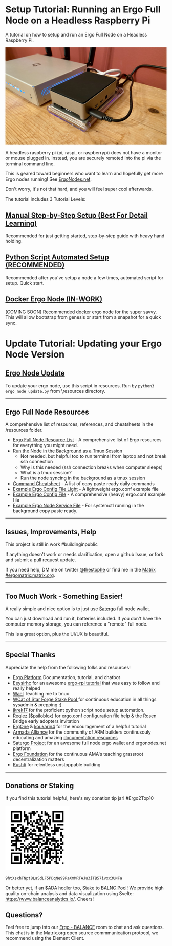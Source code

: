 # Setup Tutorial: Running an Ergo Full Node on a Headless Raspberry Pi

A tutorial on how to setup and run an Ergo Full Node on a Headless Raspberry Pi.

![test1](/images/rpi-finished-iso-view.jpeg)

A headless raspberry pi (pi, raspi, or raspberrypi) does not have a monitor or mouse plugged in. Instead, you are securely remoted into the pi via the terminal command line.

This is geared toward beginners who want to learn and hopefully get more Ergo nodes running! See [ErgoNodes.net](http://ergonodes.net/).

Don't worry, it's not that hard, and you will feel super cool afterwards.

The tutorial includes 3 Tutorial Levels:

## [Manual Step-by-Step Setup (Best For Detail Learning)](/01-manual-step-by-step/node-beginner-tutorial.md)
Recommended for just getting started, step-by-step guide with heavy hand holding.

## [Python Script Automated Setup (**RECOMMENDED**)](/02-python-script-automated/node-proficient-tutorial.md)
Recommended after you've setup a node a few times, automated script for setup. Quick start.

## [Docker Ergo Node (IN-WORK)](/03-docker-ergo-node/node-specialist-tutorial.md)
(COMING SOON) Recommended docker ergo node for the super savvy. This will allow bootstrap from genesis or start from a snapshot for a quick sync.


# Update Tutorial: Updating your Ergo Node Version

## [Ergo Node Update](/resources/ergo_node_update_readme.md)
To update your ergo node, use this script in resources. Run by `python3 ergo_node_update.py` from \resources directory.

--------------------------------------

## Ergo Full Node Resources
A comprehensive list of resources, references, and cheatsheets in the /resources folder.
- [Ergo Full Node Resource List](/resources/resources.md) - A comprehensive list of Ergo resources for everything you might need.
- [Run the Node in the Background as a Tmux Session](/resources/run-node-in-background-tmux.md)
    - Not needed, but helpful too to run terminal from laptop and not break ssh connection
    - Why is this needed (ssh connection breaks when computer sleeps)
    - What is a tmux session?
    - Run the node syncing in the background as a tmux session
- [Command Cheatsheet](/resources/command_cheatsheet.md) - A list of copy paste ready daily commands
- [Example Ergo Config File Light](/resources/example_ergo_config_file_light.txt) - A lightweight ergo.conf example file
- [Example Ergo Config File](/resources/example_ergo_config_file.txt) - A comprehensive (heavy) ergo.conf example file
- [Example Ergo Node Service File](/resources/example-ergo-node-service-file.txt) - For systemctl running in the background copy paste ready.


------------------------------------
## Issues, Improvements, Help

This project is still in work #buildinginpublic

If anything doesn't work or needs clarification, open a github Issue, or fork and submit a pull request update.

If you need help, DM me on twitter [@thestophe](https://twitter.com/TheStophe) or find me in the [Matrix #ergomatrix:matrix.org](https://matrix.to/#/#ergomatrix:matrix.org).

-------------------

## Too Much Work - Something Easier!

A really simple and nice option is to just use [Satergo](https://satergo.com/) full node wallet.

You can just download and run it, batteries included. If you don't have the computer memory storage, you can reference a "remote" full node.  

This is a great option, plus the UI/UX is beautiful.

-------------------

## Special Thanks
Appreciate the help from the following folks and resources!
- [Ergo Platform](https://twitter.com/Ergo_Platform) Documentation, tutorial, and chatbot
- [Eeysirhc](https://twitter.com/Eeysirhc) for an awesome [ergo-rpi tutorial](https://github.com/Eeysirhc/ergo-rpi) that was easy to follow and really helped
- [Wael](https://twitter.com/Piada_stakePool) Teaching me to tmux
- [WCat of Star Forge Stake Pool ](https://twitter.com/Star_Forge_Pool) for continuous education in all things sysadmin & prepping :) 
- [jkrek17](https://twitter.com/jkrek17) for the proficient python script node setup automation.
- [Reqlez ($psiloblox)](https://twitter.com/PSILOBLOX) for ergo.conf configuration file help & the Rosen Bridge early adopters invitation
- [ErgOne](https://twitter.com/Erg0ne) & [koukarin4](https://twitter.com/koukarin4) for the encouragement of a helpful tutorial
- [Armada Alliance](https://twitter.com/alliance_armada) for the community of ARM builders continusouly educating and amazing [documentation resources](https://armada-alliance.com/docs/)
- [Satergo Project](https://twitter.com/SatergoWallet) for an awesome full node ergo wallet and ergonodes.net platform
- [Ergo Foundation](https://twitter.com/ErgoFoundation) for the continuous AMA's teaching grassroot decentralization matters
- [Kushti](https://twitter.com/chepurnoy) for relentless unstoppable building

-------------

## Donations or Staking

If you find this tutorial helpful, here's my donation tip jar! #Ergo2Top10

![donations-qr-code](/images/wallet-qr-code.jpeg)

```bash
9htXsxhTNpt8LaSdLF5PDqNe99RaXmMRTAJu3iTB57ivxx3UNFa
```

Or better yet, if an $ADA hodler too, Stake to [BALNC Pool](https://pool.pm/a43ceac028a673e9f8611de0f683c70fdcadde560f28c2fb8cfabc81)! We provide high quality on-chain analysis and data visualization using Svelte: https://www.balanceanalytics.io/. Cheers!

## Questions?
Feel free to jump into our [Ergo - BALANCE](https://matrix.to/#/#ergo:forum.balanceanalytics.io) room to chat and ask questions. This chat is in the Matrix.org open source commmunication protocol, we recommend using the Element Client.
